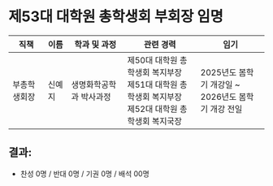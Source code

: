 제53대 대학원 총학생회 부회장 임명
===

| 직책 | 이름 | 학과 및 과정 | 관련 경력 | 임기 |
|----|----|----|----|----|
| 부총학생회장 | 신예지 | 생명화학공학과 박사과정 | 제50대  대학원 총학생회 복지부장<br>제51대  대학원  총학생회  복지부장<br>제52대 대학원 총학생회 복지국장| 2025년도 봄학기 개강일 ~ <br>2026년도 봄학기 개강 전일 |

## 결과: 
- 찬성 0명 / 반대 0명 / 기권 0명 / 배석 00명
